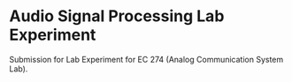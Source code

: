 # Audio Signal Processing Lab Experiment
 Submission for Lab Experiment for EC 274 (Analog Communication System Lab).

 
 
